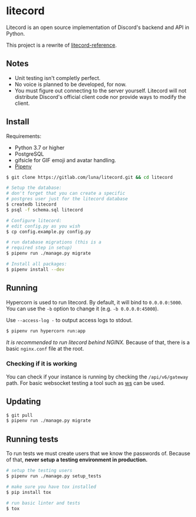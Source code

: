# litecord

Litecord is an open source implementation of Discord's backend and API in
Python.

This project is a rewrite of [litecord-reference].

[litecord-reference]: https://gitlab.com/luna/litecord-reference

## Notes

 - Unit testing isn't completly perfect.
 - No voice is planned to be developed, for now.
 - You must figure out connecting to the server yourself. Litecord will not distribute
    Discord's official client code nor provide ways to modify the client.

## Install

Requirements:
- Python 3.7 or higher
- PostgreSQL
- gifsicle for GIF emoji and avatar handling.
- [Pipenv]

[pipenv]: https://github.com/pypa/pipenv

```sh
$ git clone https://gitlab.com/luna/litecord.git && cd litecord

# Setup the database:
# don't forget that you can create a specific
# postgres user just for the litecord database
$ createdb litecord
$ psql -f schema.sql litecord

# Configure litecord:
# edit config.py as you wish
$ cp config.example.py config.py

# run database migrations (this is a
# required step in setup)
$ pipenv run ./manage.py migrate

# Install all packages:
$ pipenv install --dev
```

## Running

Hypercorn is used to run litecord. By default, it will bind to `0.0.0.0:5000`.
You can use the `-b` option to change it (e.g. `-b 0.0.0.0:45000`).

Use `--access-log -` to output access logs to stdout.

```sh
$ pipenv run hypercorn run:app
```

*It is recommended to run litecord behind NGINX.* Because of that,
there is a basic `nginx.conf` file at the root.

### Checking if it is working

You can check if your instance is running by checking the `/api/v6/gateway`
path. For basic websocket testing a tool such as
[ws](https://github.com/hashrocket/ws) can be used.

## Updating

```sh
$ git pull
$ pipenv run ./manage.py migrate
```

## Running tests

To run tests we must create users that we know the passwords of.
Because of that, **never setup a testing environment in production.**

```sh
# setup the testing users
$ pipenv run ./manage.py setup_tests

# make sure you have tox installed
$ pip install tox

# run basic linter and tests
$ tox
```
